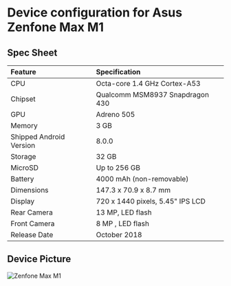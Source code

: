 # Device configuration for Asus Zenfone Max M1

## Spec Sheet

| Feature                 | Specification                     |
| :---------------------- | :-------------------------------- |
| CPU                     | Octa-core 1.4 GHz Cortex-A53      |
| Chipset                 | Qualcomm MSM8937 Snapdragon 430   |
| GPU                     | Adreno 505                        |
| Memory                  | 3 GB                            |
| Shipped Android Version | 8.0.0                             |
| Storage                 | 32 GB                          |
| MicroSD                 | Up to 256 GB                      |
| Battery                 | 4000 mAh (non-removable)          |
| Dimensions              | 147.3 x 70.9 x 8.7 mm             |
| Display                 | 720 x 1440 pixels, 5.45" IPS LCD   |
| Rear Camera             | 13 MP, LED flash                  |
| Front Camera            | 8 MP , LED flash                              |
| Release Date            | October 2018                         |

## Device Picture

![Zenfone Max M1](https://www.asus.com/media/IN/products/Av2HDWl1WLs1j7bm/P_setting_xxx_0_90_end_300.png "Zenfone Max M1")

